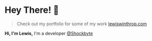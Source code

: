 # Hey There! 👋
> Check out my portfolio for some of my work [lewiswinthrop.com](https://lewiswinthrop.com/)

**Hi, I'm Lewis,** I'm a developer [@Shockbyte](https://shockbyte.com/)
